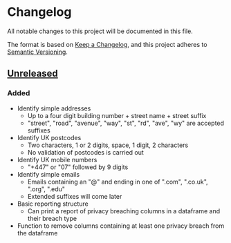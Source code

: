 # Changelog
All notable changes to this project will be documented in this file.

The format is based on [Keep a Changelog](https://keepachangelog.com/en/1.0.0/),
and this project adheres to [Semantic Versioning](https://semver.org/spec/v2.0.0.html).

## [Unreleased]
### Added
* Identify simple addresses
    - Up to a four digit building number + street name + street suffix
    - "street", "road", "avenue", "way", "st", "rd", "ave", "wy" are accepted suffixes
* Identify UK postcodes
    - Two characters, 1 or 2 digits, space, 1 digit, 2 characters
    - No validation of postcodes is carried out
* Identify UK mobile numbers
    - "+447" or "07" followed by 9 digits
* Identify simple emails
    - Emails containing an "@" and ending in one of ".com", ".co.uk", ".org", ".edu"
    - Extended suffixes will come later
* Basic reporting structure
    - Can print a report of privacy breaching columns in a dataframe and their breach type
* Function to remove columns containing at least one privacy breach from the dataframe


[Unreleased]: https://github.com/TTitcombe/PrivacyPanda/tree/master
